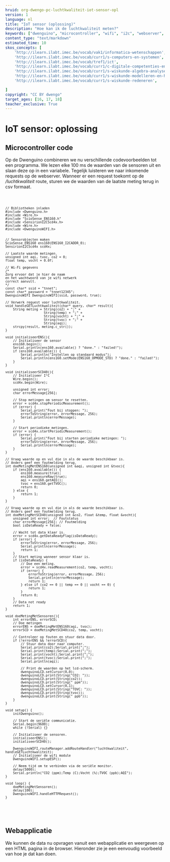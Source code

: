 ```yaml
---
hruid: org-dwengo-pc-luchtkwaliteit-iot-sensor-opl
version: 1
language: nl
title: "IoT sensor (oplossing)"
description: "Hoe kan ik de luchtkwaliteit meten?"
keywords: ["dwenguino", "microcontroller", "wifi", "i2c", "webserver", "internet", "co2", "luchtkwaliteit"]
content_type: "text/markdown"
estimated_time: 10
skos_concepts: [
    'http://ilearn.ilabt.imec.be/vocab/vak1/informatica-wetenschappen', 
    'http://ilearn.ilabt.imec.be/vocab/curr1/s-computers-en-systemen',
    'http://ilearn.ilabt.imec.be/vocab/tref1/ict',
    'http://ilearn.ilabt.imec.be/vocab/curr1/c-digitale-competenties-en-mediawijsheid',
    'http://ilearn.ilabt.imec.be/vocab/curr1/s-wiskunde-algebra-analyse',
    'http://ilearn.ilabt.imec.be/vocab/curr1/s-wiskunde-modelleren-en-heuristiek',
    'http://ilearn.ilabt.imec.be/vocab/curr1/s-wiskunde-redeneren',

]
copyright: "CC BY dwengo"
target_ages: [16, 17, 18]
teacher_exclusive: True
---
```


# IoT sensor: oplossing

## Microcontroller code

Op de Dwenguino combineren we nu verschillende codevoorbeelden tot een programma. We lezen elke 100 ms de waarden van de sensoren uit en slaan deze op in een variabele. Tegelijk luisteren we naar inkomende requests op de webserver. Wanneer er een request toekomt op de */luchtkwaliteit* route, sturen we de waarden van de laatste meting terug in csv formaat.

<div class="dwengo-content dwengo-code-simulator">
    <pre>
<code class="language-cpp" data-filename="iot_luchtkwaliteit_meter.cpp">

    // Bibliotheken inladen
    #include <Dwenguino.h>
    #include <Wire.h>
    #include "ScioSense_ENS160.h"
    #include <SensirionI2CScd4x.h>
    #include <Wire.h>
    #include <DwenguinoWIFI.h>


    // Sensorobjecten maken
    ScioSense_ENS160 ens160(ENS160_I2CADDR_0);
    SensirionI2CScd4x scd4x;

    // Laatste waarde metingen.
    unsigned int aqi, tvoc, co2 = 0;
    float temp, vocht = 0.0f;

    // Wi-Fi gegevens
    /*
    Zorg ervoor dat je hier de naam
    en het wachtwoord van je wifi netwerk
    correct aanvult.
    */
    const char* ssid = "tnnet";
    const char* password = "tnnet12345";
    DwenguinoWIFI DwenguinoWIFI(ssid, password, true);

    // Verwerk request voor luchtkwaliteit.
    void handleGETLuchtkwaliteit(char* query, char* result){
        String meting = String(co2) + ";" + 
                        String(temp) + ";" + 
                        String(vocht) + ";" +
                        String(tvoc) + ";" +
                        String(aqi);
        strcpy(result, meting.c_str());
    }

    void initialiseerENS(){
        // Initialiseer de sensor
        ens160.begin();
        Serial.println(ens160.available() ? "done." : "failed!");
        if (ens160.available()) {
            Serial.println("Instellen op standaard modus");
            Serial.println(ens160.setMode(ENS160_OPMODE_STD) ? "done." : "failed!");
        }
    }

    void initialiseerSCD40(){
        // Initialiseer I²C
        Wire.begin();
        scd4x.begin(Wire);

        unsigned int error;
        char errorMessage[256];

        // Stop metingen om sensor te resetten.
        error = scd4x.stopPeriodicMeasurement();
        if (error) {
            Serial.print("Fout bij stoppen: ");
            errorToString(error, errorMessage, 256);
            Serial.println(errorMessage);
        }

        // Start periodieke metingen.
        error = scd4x.startPeriodicMeasurement();
        if (error) {
            Serial.print("Fout bij starten periodieke metingen: ");
            errorToString(error, errorMessage, 256);
            Serial.println(errorMessage);
        }
    }

    // Vraag waarde op en vul die in als de waarde beschikbaar is.
    // Anders geef een foutmelding terug.
    int doeMetingMetENS160(unsigned int &aqi, unsigned int &tvoc){
        if (ens160.available()) {
            ens160.measure(true);
            ens160.measureRaw(true);
            aqi = ens160.getAQI();
            tvoc = ens160.getTVOC();
            return 0;
        } else {
            return 1;
        }
    }

    // Vraag waarde op en vul die in als de waarde beschikbaar is.
    // Anders geef een foutmelding terug.
    int doeMetingMetSCD40(unsigned int &co2, float &temp, float &vocht){
        unsigned int error;  // Foutstatus
        char errorMessage[256]; // Foutmelding
        bool isDataReady = false;

        // Wacht tot data klaar is.
        error = scd4x.getDataReadyFlag(isDataReady);
        if (error) {
            errorToString(error, errorMessage, 256);
            Serial.println(errorMessage);
            return 1;
        }
        // Start meting wanneer sensor klaar is.
        if (isDataReady) {
            // Doe een meting.
            error = scd4x.readMeasurement(co2, temp, vocht);
            if (error) {
                errorToString(error, errorMessage, 256);
                Serial.println(errorMessage);
                return 1;
            } else if (co2 == 0 || temp == 0 || vocht == 0) {
                return 1;
            } 
            return 0;
        }
        // Data not ready
        return 1;
    }

    void doeMetingMetSensoren(){
        int errorENS, errorSCD;
        // Doe metingen
        errorENS = doeMetingMetENS160(aqi, tvoc);
        errorSCD = doeMetingMetSCD40(co2, temp, vocht);

        // Controleer op fouten en stuur data door.
        if (!errorENS && !errorSCD){
            // Stuur data door naar computer.
            Serial.print(co2);Serial.print(";");
            Serial.print(temp);Serial.print(";");
            Serial.print(vocht);Serial.print(";");
            Serial.print(tvoc);Serial.print(";");
            Serial.println(aqi);

            // Print de waarden op het lcd-scherm.
            dwenguinoLCD.setCursor(0,0);
            dwenguinoLCD.print(String("CO2: "));
            dwenguinoLCD.print(String(co2));
            dwenguinoLCD.print(String(" ppm"));
            dwenguinoLCD.setCursor(0,1);
            dwenguinoLCD.print(String("TOVC: "));
            dwenguinoLCD.print(String(tvoc));
            dwenguinoLCD.print(String(" ppb"));
        }  
    }

    void setup() {
        initDwenguino();

        // Start de seriële communicatie.
        Serial.begin(9600);
        while (!Serial) {}

        // Initialiseer de sensoren.
        initialiseerENS();
        initialiseerSCD40();   

        DwenguinoWIFI.routeManager.addRouteHandler("luchtkwaliteit", handleGETLuchtkwaliteit);
        // Initialiseer de wifi module
        DwenguinoWIFI.setupESP(); 

        // Neem tijd om te verbinden via de seriële monitor.
        delay(5000);
        Serial.println("CO2 (ppm);Temp (C);Vocht (%);TVOC (ppb);AQI");
    }

    void loop() {
        doeMetingMetSensoren();
        delay(100);
        DwenguinoWIFI.handleHTTPRequest();
    }

</code>
    </pre>
</div>

## Webapplicatie

We kunnen de data nu opvragen vanuit een webapplicatie en weergeven op een HTML pagina in de browser. Hieronder zie je een eenvoudig voorbeeld van hoe je dat kan doen. 